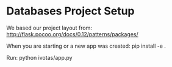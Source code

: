 # Databases Project Setup

We based our project layout from:
http://flask.pocoo.org/docs/0.12/patterns/packages/

When you are starting or a new app was created:
pip install -e .

Run:
python ivotas/app.py

